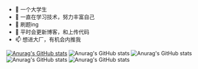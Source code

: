 - 👋 一个大学生
- 👀 一直在学习技术，努力丰富自己
- 🌱 刷题ing
- 💞️ 平时会更新博客，和上传代码
- 📫 想进大厂，有机会内推我

<!---
AntonYad/AntonYad is a ✨ special ✨ repository because its `README.md` (this file) appears on your GitHub profile.
You can click the Preview link to take a look at your changes.
--->
[![Anurag's GitHub stats](https://github-readme-stats.vercel.app/api?username=anton)](https://github.com/anuraghazra/github-readme-stats)
![Anurag's GitHub stats](https://github-readme-stats.vercel.app/api?username=anuraghazra&hide=contribs,prs)
![Anurag's GitHub stats](https://github-readme-stats.vercel.app/api?username=anuraghazra&show_icons=true)
![Anurag's GitHub stats](https://github-readme-stats.vercel.app/api?username=anuraghazra&count_private=true)
![Anurag's GitHub stats](https://github-readme-stats.vercel.app/api?username=anuraghazra&show_icons=true&theme=radical)

